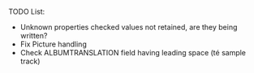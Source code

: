 TODO List:

* Unknown properties checked values not retained, are they being written?
* Fix Picture handling
* Check ALBUMTRANSLATION field having leading space (té sample track)